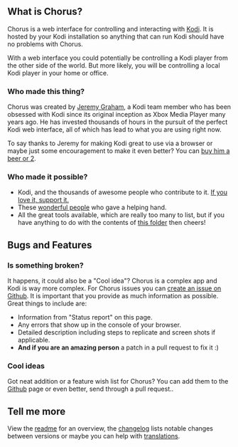 ## What is Chorus?

Chorus is a web interface for controlling and interacting with [Kodi](http://kodi.tv). It is hosted by your
Kodi installation so anything that can run Kodi should have no problems with Chorus.

With a web interface you could potentially be controlling a Kodi player from the other side of the world.
But more likely, you will be controlling a local Kodi player in your home or office.

### Who made this thing?

Chorus was created by [Jeremy Graham](http://jez.me), a Kodi team member who has been obsessed with
Kodi since its original inception as Xbox Media Player many years ago. He has invested thousands of hours in
the pursuit of the perfect Kodi web interface, all of which has lead to what you are using right now.

To say thanks to Jeremy for making Kodi great to use via a browser or maybe just some encouragement to make it
even better? You can [buy him a beer or 2](https://www.paypal.com/cgi-bin/webscr?cmd=_donations&business=ZCGV976794JHE&lc=AU&item_name=Chorus%20Beer%20Fund&currency_code=AUD&bn=PP%2dDonationsBF%3abtn_donate_SM%2egif%3aNonHosted).

### Who made it possible?

* Kodi, and the thousands of awesome people who contribute to it. [If you love it, support it.](http://kodi.tv/get-involved/)
* These [wonderful people](https://github.com/xbmc/chorus2/graphs/contributors) who gave a helping hand.
* All the great tools available, which are really too many to list, but if you have anything to do with
  the contents of [this folder](https://github.com/xbmc/chorus2/tree/master/src/lib) then cheers!

## Bugs and Features

### Is something broken?

It happens, it could also be a "Cool idea"? Chorus is a complex app and Kodi is way more complex. For Chorus issues
you can [create an issue on Github](https://github.com/xbmc/chorus2/issues).  It is important that you provide
as much information as possible. Great things to include are:

* Information from "Status report" on this page.
* Any errors that show up in the console of your browser.
* Detailed description including steps to replicate and screen shots if applicable.
* **And if you are an amazing person** a patch in a pull request to fix it :)

### Cool ideas

Got neat addition or a feature wish list for Chorus? You can add them to the [Github](https://github.com/xbmc/chorus2/issues)
page or even better, send through a pull request..

## Tell me more

View the [readme](#help/app-readme) for an overview, the [changelog](#help/app-changelog)
lists notable changes between versions or maybe you can help with [translations](#help/app-changelog).
